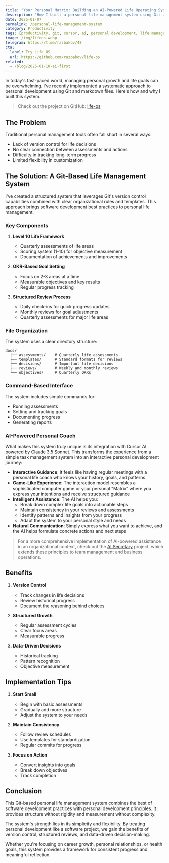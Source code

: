 ```yaml
---
title: "Your Personal Matrix: Building an AI-Powered Life Operating System"
description: "How I built a personal life management system using Git and Cursor AI"
date: 2025-01-07
permalink: /personal-life-management-system
category: Productivity
tags: [productivity, git, cursor, ai, personal development, life management]
image: /img/lifeos.webp
telegram: https://t.me/razbakov/48
cta:
  label: Try Life OS
  url: https://github.com/razbakov/life-os
related:
  - /blog/2025-01-10-ai-first
---
```


In today's fast-paced world, managing personal growth and life goals can be overwhelming. I've recently implemented a systematic approach to personal development using Git and markdown files. Here's how and why I built this system.

> Check out the project on GitHub: [life-os](https://github.com/razbakov/life-os)

## The Problem

Traditional personal management tools often fall short in several ways:

- Lack of version control for life decisions
- No clear connection between assessments and actions
- Difficulty in tracking long-term progress
- Limited flexibility in customization

## The Solution: A Git-Based Life Management System

I've created a structured system that leverages Git's version control capabilities combined with clear organizational rules and templates. This approach brings software development best practices to personal life management.

### Key Components

1. **Level 10 Life Framework**

   - Quarterly assessments of life areas
   - Scoring system (1-10) for objective measurement
   - Documentation of achievements and improvements

2. **OKR-Based Goal Setting**

   - Focus on 2-3 areas at a time
   - Measurable objectives and key results
   - Regular progress tracking

3. **Structured Review Process**
   - Daily check-ins for quick progress updates
   - Monthly reviews for goal adjustments
   - Quarterly assessments for major life areas

### File Organization

The system uses a clear directory structure:

```
docs/
  ├── assessments/    # Quarterly life assessments
  ├── templates/      # Standard formats for reviews
  ├── decisions/      # Important life decisions
  ├── reviews/        # Weekly and monthly reviews
  └── objectives/     # Quarterly OKRs
```

### Command-Based Interface

The system includes simple commands for:

- Running assessments
- Setting and tracking goals
- Documenting progress
- Generating reports

### AI-Powered Personal Coach

What makes this system truly unique is its integration with Cursor AI powered by Claude 3.5 Sonnet. This transforms the experience from a simple task management system into an interactive personal development journey:

- **Interactive Guidance**: It feels like having regular meetings with a personal life coach who knows your history, goals, and patterns
- **Game-Like Experience**: The interaction model resembles a sophisticated computer game or your personal "Matrix" where you express your intentions and receive structured guidance
- **Intelligent Assistance**: The AI helps you:
  - Break down complex life goals into actionable steps
  - Maintain consistency in your reviews and assessments
  - Identify patterns and insights from your progress
  - Adapt the system to your personal style and needs
- **Natural Communication**: Simply express what you want to achieve, and the AI helps formulate concrete actions and next steps

> For a more comprehensive implementation of AI-powered assistance in an organizational context, check out the [AI Secretary](/blog/2025-01-10-ai-first) project, which extends these principles to team management and business operations.

## Benefits

1. **Version Control**

   - Track changes in life decisions
   - Review historical progress
   - Document the reasoning behind choices

2. **Structured Growth**

   - Regular assessment cycles
   - Clear focus areas
   - Measurable progress

3. **Data-Driven Decisions**
   - Historical tracking
   - Pattern recognition
   - Objective measurement

## Implementation Tips

1. **Start Small**

   - Begin with basic assessments
   - Gradually add more structure
   - Adjust the system to your needs

2. **Maintain Consistency**

   - Follow review schedules
   - Use templates for standardization
   - Regular commits for progress

3. **Focus on Action**
   - Convert insights into goals
   - Break down objectives
   - Track completion

## Conclusion

This Git-based personal life management system combines the best of software development practices with personal development principles. It provides structure without rigidity and measurement without complexity.

The system's strength lies in its simplicity and flexibility. By treating personal development like a software project, we gain the benefits of version control, structured reviews, and data-driven decision-making.

Whether you're focusing on career growth, personal relationships, or health goals, this system provides a framework for consistent progress and meaningful reflection.
